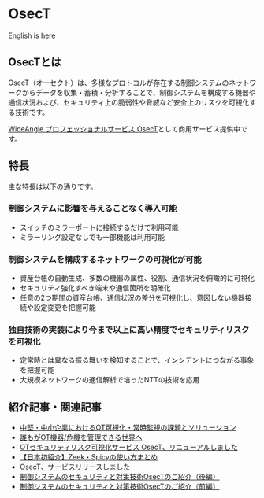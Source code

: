 # OsecT

English is [here](README_en.md)

## OsecTとは

OsecT（オーセクト）は、多様なプロトコルが存在する制御システムのネットワークからデータを収集・蓄積・分析することで、制御システムを構成する機器や通信状況および、セキュリティ上の脆弱性や脅威など安全上のリスクを可視化する技術です。

[WideAngle プロフェッショナルサービス OsecT](https://www.ntt.com/business/services/security/security-management/wideangle/osect.html)として商用サービス提供中です。

## 特長

主な特長は以下の通りです。

### 制御システムに影響を与えることなく導入可能

- スイッチのミラーポートに接続するだけで利用可能
- ミラーリング設定なしでも一部機能は利用可能

### 制御システムを構成するネットワークの可視化が可能

- 資産台帳の自動生成、多数の機器の属性、役割、通信状況を俯瞰的に可視化​
- セキュリティ強化すべき端末や通信箇所を明確化​
- 任意の2つ期間の資産台帳、通信状況の差分を可視化し、意図しない機器接続や設定変更を把握可能​

### 独自技術の実装により今まで以上に高い精度でセキュリティリスクを可視化​

- 定常時とは異なる振る舞いを検知することで、インシデントにつながる事象を把握可能
- 大規模ネットワークの通信解析で培ったNTTの技術を応用

## 紹介記事・関連記事

- [中堅・中小企業におけるOT可視化・常時監視の課題とソリューション](https://speakerdeck.com/nttcom/challenges-and-solutions-for-ot-visualization-and-constant-monitoring-in-small-and-medium-sized-enterprises)
- [誰もがOT機器/危機を管理できる世界へ](https://speakerdeck.com/nttcom/empowering-ot-security-enabling-universal-control-device-management-and-countering-cyber-attacks)
- [OTセキュリティリスク可視化サービス OsecT、リニューアルしました](https://engineers.ntt.com/entry/2023/08/31/100633)
- [【日本初紹介】Zeek・Spicyの使い方まとめ](https://engineers.ntt.com/entry/2023/06/23/095042)
- [OsecT、サービスリリースしました](https://engineers.ntt.com/entry/2022/05/10/110748)
- [制御システムのセキュリティと対策技術OsecTのご紹介（後編）](https://engineers.ntt.com/entry/2021/08/02/113151)
- [制御システムのセキュリティと対策技術OsecTのご紹介（前編）](https://engineers.ntt.com/entry/2021/07/27/112539)
